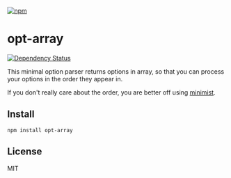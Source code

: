 [![npm](https://nodei.co/npm/opt-array.png)](https://nodei.co/npm/opt-array/)

# opt-array

[![Dependency Status][david-badge]][david]

This minimal option parser returns options in array, so that you can process your options in the order they appear in.

If you don't really care about the order, you are better off using [minimist](http://npm.im/minimist).

[david]: https://david-dm.org/eush77/opt-array
[david-badge]: https://david-dm.org/eush77/opt-array.png

## Install

```
npm install opt-array
```

## License

MIT
